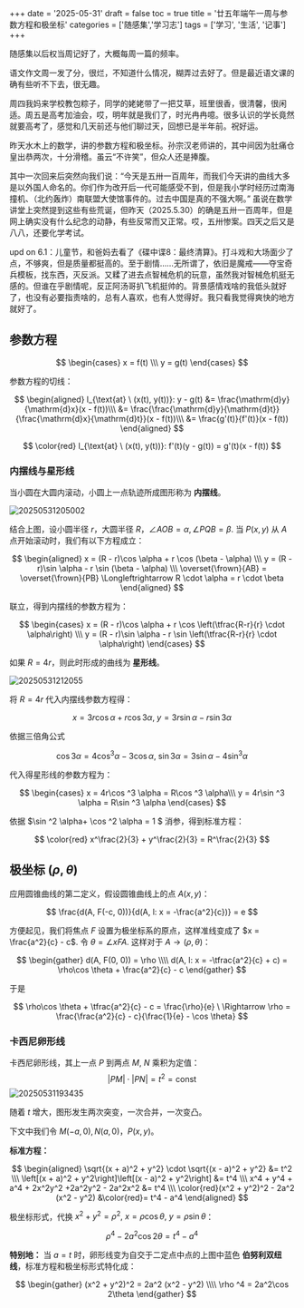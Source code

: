 +++
date = '2025-05-31'
draft = false
toc = true
title = '廿五年端午一周与参数方程和极坐标'
categories = ['随感集','学习志']
tags = ['学习', '生活', '记事']
+++

随感集以后权当周记好了，大概每周一篇的频率。

语文作文周一发了分，很烂，不知道什么情况，糊弄过去好了。但是最近语文课的确有些听不下去，很无趣。

周四我妈来学校教包粽子，同学的姥姥带了一把艾草，班里很香，很清馨，很闲适。周五是高考加油会，哎，明年就是我们了，时光冉冉噫。很多认识的学长竟然就要高考了，感觉和几天前还与他们聊过天，回想已是半年前。祝好运。

昨天水木上的数学，讲的参数方程和极坐标。孙宗汉老师讲的，其中间因为肚痛仓皇出恭两次，十分滑稽。虽云“不许笑”，但众人还是捧腹。

其中一次回来后突然向我们说：“今天是五卅一百周年，而我们今天讲的曲线大多是以外国人命名的。你们作为改开后一代可能感受不到，但是我小学时经历过南海撞机、（北约轰炸）南联盟大使馆事件的。过去中国是真的不强大啊。” 虽说在数学讲堂上突然提到这些有些荒诞，但昨天（2025.5.30）的确是五卅一百周年，但是网上确实没有什么纪念的动静，有些反常而又正常。哎，五卅惨案。四天之后又是八八，还要化学考试。

upd on 6.1：儿童节，和爸妈去看了《碟中谍8：最终清算》。打斗戏和大场面少了点，不够爽，但是质量都挺高的。至于剧情……无所谓了，依旧是魔戒——夺宝奇兵模板，找东西，灭反派。又糅了进去点智械危机的玩意，虽然我对智械危机挺无感的。但谁在乎剧情呢，反正阿汤哥扒飞机挺帅的。背景感情戏啥的我低头就好了，也没有必要指责啥的，总有人喜欢，也有人觉得好。我只看我觉得爽快的地方就好了。

## 参数方程

$$
\begin{cases}
    x = f(t) \\\ y = g(t)
\end{cases}
$$

参数方程的切线：

$$
\begin{aligned}
l_{\text{at} \  (x(t), y(t))}: y - g(t) &= \frac{\mathrm{d}y}{\mathrm{d}x}(x - f(t))\\\
&= \frac{\frac{\mathrm{d}y}{\mathrm{d}t}}{\frac{\mathrm{d}x}{\mathrm{d}t}}(x - f(t))\\\
&= \frac{g'(t)}{f'(t)}(x - f(t))
\end{aligned}
$$

$$
\color{red} l_{\text{at} \  (x(t), y(t))}: f'(t)(y - g(t)) = g'(t)(x - f(t))
$$


### 内摆线与星形线

当小圆在大圆内滚动，小圆上一点轨迹所成图形称为 **内摆线**。

![20250531205002](https://raw.githubusercontent.com/an-jack511/blogIMG/main/MyBlogImg20250531205002.png)

结合上图，设小圆半径 $r$，大圆半径 $R$，$\angle AOB = \alpha, \angle PQB = \beta$. 当 $P(x, y)$ 从 $A$ 点开始滚动时，我们有以下方程成立：

$$
\begin{aligned}
x = (R - r)\cos \alpha + r \cos (\beta - \alpha) \\\
y = (R - r)\sin \alpha - r \sin (\beta - \alpha) \\\
\overset{\frown}{AB} = \overset{\frown}{PB} \Longleftrightarrow R \cdot \alpha = r \cdot \beta 
\end{aligned}
$$

联立，得到内摆线的参数方程为：

$$
\begin{cases}
    x = (R - r)\cos \alpha + r \cos \left(\tfrac{R-r}{r} \cdot \alpha\right) \\\ 
    y = (R - r)\sin \alpha - r \sin \left(\tfrac{R-r}{r} \cdot \alpha\right)
\end{cases}
$$

如果 $R = 4r$，则此时形成的曲线为 **星形线**。

![20250531212055](https://raw.githubusercontent.com/an-jack511/blogIMG/main/MyBlogImg20250531212055.png)

将 $R = 4r$ 代入内摆线参数方程得：

$$
x = 3r\cos\alpha + r\cos 3\alpha, \ y = 3r \sin \alpha - r \sin 3\alpha
$$

依据三倍角公式 

$$
\cos 3\alpha  = 4\cos ^3 \alpha - 3 \cos \alpha, \ \sin 3\alpha = 3\sin \alpha - 4\sin ^3 \alpha
$$

代入得星形线的参数方程为：

$$
\begin{cases}
    x = 4r\cos ^3 \alpha  = R\cos ^3 \alpha\\\ 
    y = 4r\sin ^3 \alpha  = R\sin ^3 \alpha
\end{cases}
$$

依据 $\sin ^2 \alpha+ \cos ^2 \alpha = 1 $ 消参，得到标准方程：

$$
\color{red} x^\frac{2}{3} + y^\frac{2}{3} = R^\frac{2}{3}
$$

## 极坐标 $(\rho, \theta)$

应用圆锥曲线的第二定义，假设圆锥曲线上的点 $A(x, y)$：

$$
\frac{d(A, F(-c, 0))}{d(A, l: x = -\frac{a^2}{c})} = e
$$

方便起见，我们将焦点 $F$ 设置为极坐标系的原点，这样准线变成了 $x = \frac{a^2}{c} - c$. 令 $\theta = \angle xFA$. 这样对于 $A \rightarrow (\rho, \theta)$：

$$
\begin{gather}
d(A, F(0, 0)) = \rho \\\\ 
d(A, l: x = -\tfrac{a^2}{c} + c) = \rho\cos \theta + \frac{a^2}{c} - c
\end{gather}
$$

于是

$$
\rho\cos \theta + \tfrac{a^2}{c} - c = \frac{\rho}{e} \
\Rightarrow \rho = \frac{\frac{a^2}{c} - c}{\frac{1}{e} - \cos \theta}
$$

### 卡西尼卵形线
卡西尼卵形线，其上一点 $P$ 到两点 $M$, $N$ 乘积为定值：$$|PM|\cdot |PN| = t^2 = \text{const}$$
![20250531193435](https://raw.githubusercontent.com/an-jack511/blogIMG/main/MyBlogImg20250531193435.png)

随着 $t$ 增大，图形发生两次突变，一次合并，一次变凸。

下文中我们令 $M(-a, 0), N(a, 0)$，$P(x, y)$。

**标准方程：** 

$$
\begin{aligned}
\sqrt{(x + a)^2 + y^2} \cdot \sqrt{(x - a)^2 + y^2} &= t^2 \\\
\left[(x + a)^2 + y^2\right]\left[(x - a)^2 + y^2\right] &= t^4 \\\
x^4 + y^4 + a^4 + 2x^2y^2 +2a^2y^2 - 2a^2x^2 &= t^4 \\\
\color{red}(x^2 + y^2)^2 - 2a^2 (x^2 - y^2) &\color{red}= t^4 - a^4 
\end{aligned}
$$

极坐标形式，代换 $x^2 + y^2 = \rho ^2, \ x = \rho \cos \theta,\  y = \rho \sin \theta$：

$$
\rho ^4  - 2a^2\cos 2\theta = t^4 - a^4
$$

**特别地：** 当 $a = t$ 时，卵形线变为自交于二定点中点的上图中蓝色 **伯努利双纽线**，标准方程和极坐标形式特化成：

$$
\begin{gather}
(x^2 + y^2)^2 = 2a^2 (x^2 - y^2) \\\\ 
\rho ^4 = 2a^2\cos 2\theta
\end{gather}
$$